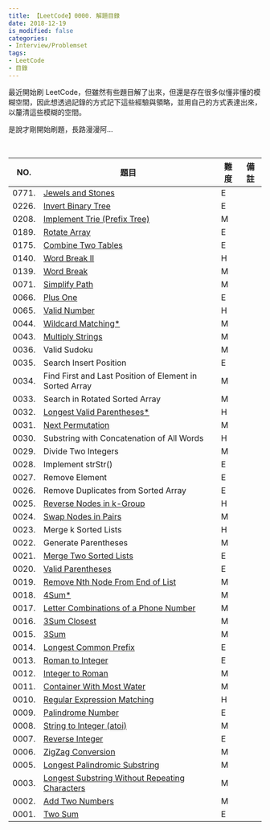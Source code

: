 ```yaml
---
title: 【LeetCode】0000. 解題目錄
date: 2018-12-19
is_modified: false
categories:
- Interview/Problemset
tags:
- LeetCode
- 目錄
--- 
```


最近開始刷 LeetCode，但雖然有些題目解了出來，但還是存在很多似懂非懂的模糊空間，因此想透過記錄的方式記下這些經驗與領略，並用自己的方式表達出來，以釐清這些模糊的空間。

是說才剛開始刷題，長路漫漫阿...
<!--more-->

<br>

| NO. | 題目 | 難度 | 備註 |
| ------------- | --- | --- | --- |
| 0771. | [Jewels and Stones](/LeetCode-0771-Jewels-and-Stones/) | E |  | 
| 0226. | [Invert Binary Tree](/LeetCode-0226-Invert-Binary-Tree/) | E |  | 
| 0208. | [Implement Trie (Prefix Tree) ](/problemset/2018/12/21/LeetCode-0208-Implement-Trie/) | M |  | 
| 0189. | [Rotate Array](/LeetCode-0189-Rotate-Array/) | E |  |
| 0175. | [Combine Two Tables](/LeetCode-0175-Combine-Two-Tables/) | E |  |
| 0140. | [Word Break II](/LeetCode-0140-Word-Break-II/) | H |  |
| 0139. | [Word Break](/LeetCode-0139-Word-Break/) | M |  | 
| 0071. | [Simplify Path](/LeetCode-0071-Simplify-Path/) | M |  |
| 0066. | [Plus One](/LeetCode-0066-Plus-One/) | E |  |
| 0065. | [Valid Number](/LeetCode-0065-Valid-Number/) | H |  |
| 0044. | [Wildcard Matching*](/LeetCode-0044-Wildcard-Matching/) | M |  |
| 0043. | [Multiply Strings](/LeetCode-0043-Multiply-Strings/) | M |  |
| 0036. | Valid Sudoku | M |  |
| 0035. | Search Insert Position | E |  |
| 0034. | Find First and Last Position of Element in Sorted Array | M |  |
| 0033. | Search in Rotated Sorted Array | M |  |
| 0032. | [Longest Valid Parentheses*](/LeetCode-0032-Longest-Valid-Parentheses/) | H |  |
| 0031. | [Next Permutation](/LeetCode-0031-Next-Permutation/) | M |  |
| 0030. | Substring with Concatenation of All Words | H |  |
| 0029. | Divide Two Integers | M |  |
| 0028. | Implement strStr() | E |  |
| 0027. | Remove Element | E |  |
| 0026. | Remove Duplicates from Sorted Array | E |  |
| 0025. | [Reverse Nodes in k-Group](/LeetCode-0025-Reverse-Nodes-in-k-Group/) | H |  |
| 0024. | [Swap Nodes in Pairs](/LeetCode-0024-Swap-Nodes-in-Pairs/) | M |  |
| 0023. | Merge k Sorted Lists | H |  |
| 0022. | Generate Parentheses | M |  |
| 0021. | [Merge Two Sorted Lists](/LeetCode-0021-Merge-Two-Sorted-Lists/) | E |  |
| 0020. | [Valid Parentheses](/LeetCode-0020-Valid-Parentheses/) | E |  |
| 0019. | [Remove Nth Node From End of List](/LeetCode-0019-Remove-Nth-Node-From-End-of-List/) | M |  |
| 0018. | [4Sum*](/LeetCode-0018-4Sum/) | M |  |
| 0017. | [Letter Combinations of a Phone Number](/LeetCode-0017-Letter-Combinations-of-a-Phone-Number/) | M |  |
| 0016. | [3Sum Closest](/LeetCode-0016-3Sum-Closest/) | M |  |
| 0015. | [3Sum](/LeetCode-0015-3Sum/) | M |  |
| 0014. | [Longest Common Prefix](/LeetCode-0014-Longest-Common-Prefix/) | E |  |
| 0013. | [Roman to Integer](/LeetCode-0013-Roman-to-Integer/) | E |  |
| 0012. | [Integer to Roman](/LeetCode-0012-Integer-to-Roman/) | M |  |
| 0011. | [Container With Most Water](/LeetCode-0011-Container-With-Most-Water/) | M |  |
| 0010. | [Regular Expression Matching](/LeetCode-0010-Regular-Expression-Matching/) | H |  |
| 0009. | [Palindrome Number](/LeetCode-0009-Palindrome-Number/) | E |  |
| 0008. | [String to Integer (atoi)](/LeetCode-0008-String-to-Integer-atoi/) | M |  |
| 0007. | [Reverse Integer](/LeetCode-0007-Reverse-Integer/) | E |  | 
| 0006. | [ZigZag Conversion](/LeetCode-0006-ZigZag-Conversion/) | M |  |
| 0005. | [Longest Palindromic Substring](/LeetCode-0005-Longest-Palindromic-Substring/) | M |  |
| 0003. | [Longest Substring Without Repeating Characters](/LeetCode-0003-Longest-Substring-Without-Repeating-Characters) | M |  |
| 0002. | [Add Two Numbers](/LeetCode-0002-Add-Two-Numbers/) | M |  |
| 0001. | [Two Sum](/LeetCode-0001-Two-Sum/) | E |  |